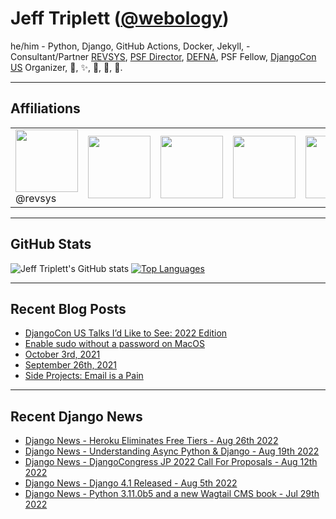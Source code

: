 # Jeff Triplett (<a href="https://twitter.com/webology">@webology</a>)
he/him - Python, Django, GitHub Actions, Docker, Jekyll,  - Consultant/Partner [REVSYS][], [PSF Director][], [DEFNA][], PSF Fellow, [DjangoCon US][] Organizer, 🏀, ✨, 💪, 🏃, 🤖.

<hr>

## Affiliations

<table border="0">
<tr>
<td><a href="https://github.com/revsys/"><img src="https://avatars.githubusercontent.com/u/308096?s=200&v=4" width="100px"></a><br>@revsys</td>
<td><a href="https://github.com/psf/"><img src="https://avatars.githubusercontent.com/u/50630501?s=200&v=4" width="100px"></a></td>
<td><a href="https://github.com/djangocon/"><img src="https://avatars.githubusercontent.com/u/2891658?s=400&&v=4" width="100px"></a></td>
<td><a href="https://github.com/defna/"><img src="https://avatars.githubusercontent.com/u/13454395?s=200&v=4" width="100px"></a></td>
<td><a href="https://github.com/djangopackages/"><img src="https://avatars.githubusercontent.com/u/27385825?s=200&v=4" width="100px"></a></td>
</tr>
</table>

<hr>

## GitHub Stats

![Jeff Triplett's GitHub stats](https://github-readme-stats.vercel.app/api?username=jefftriplett&show_icons=&private_count=true)  [![Top Languages](https://github-readme-stats.vercel.app/api/top-langs/?username=jefftriplett&layout=compact)]()

<hr>

## Recent Blog Posts

<!--START_SECTION:posts-->
* [DjangoCon US Talks I’d Like to See: 2022 Edition](https:&#x2F;&#x2F;jefftriplett.com&#x2F;2022&#x2F;djangocon-us-talks-i-d-like-to-see-2022-edition&#x2F;)
* [Enable sudo without a password on MacOS](https:&#x2F;&#x2F;jefftriplett.com&#x2F;2022&#x2F;enable-sudo-without-a-password-on-macos&#x2F;)
* [October 3rd, 2021](https:&#x2F;&#x2F;jefftriplett.com&#x2F;2021&#x2F;sunday-morning-coffee-notes-october-3rd-2021&#x2F;)
* [September 26th, 2021](https:&#x2F;&#x2F;jefftriplett.com&#x2F;2021&#x2F;sunday-morning-coffee-notes-september-26th-2021&#x2F;)
* [Side Projects: Email is a Pain](https:&#x2F;&#x2F;jefftriplett.com&#x2F;2021&#x2F;side-projects-email-is-a-pain&#x2F;)
<!--END_SECTION:posts-->

<hr>

## Recent Django News

<!--START_SECTION:news-->
* [Django News - Heroku Eliminates Free Tiers - Aug 26th 2022](https:&#x2F;&#x2F;django-news.com&#x2F;issues&#x2F;142)
* [Django News - Understanding Async Python &amp; Django - Aug 19th 2022](https:&#x2F;&#x2F;django-news.com&#x2F;issues&#x2F;141)
* [Django News - DjangoCongress JP 2022 Call For Proposals - Aug 12th 2022](https:&#x2F;&#x2F;django-news.com&#x2F;issues&#x2F;140)
* [Django News - Django 4.1 Released - Aug 5th 2022](https:&#x2F;&#x2F;django-news.com&#x2F;issues&#x2F;139)
* [Django News - Python 3.11.0b5 and a new Wagtail CMS book - Jul 29th 2022](https:&#x2F;&#x2F;django-news.com&#x2F;issues&#x2F;138)
<!--END_SECTION:news-->

[DEFNA]: https://www.defna.org/
[DjangoCon US]: http://djangocon.us/
[PSF Director]: https://www.python.org/psf/members/#board-of-directors
[REVSYS]: https://www.revsys.com/
